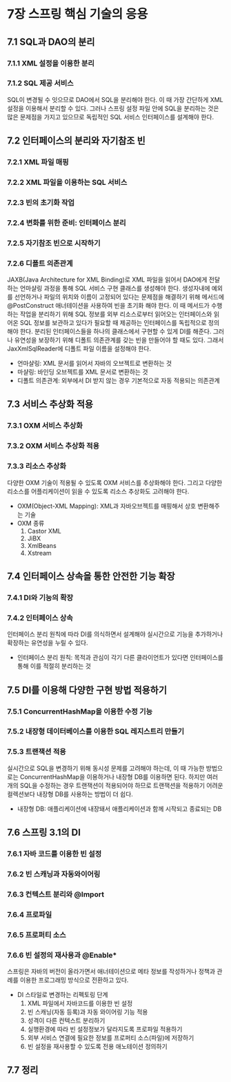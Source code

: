 # 7장 스프링 핵심 기술의 응용
## 7.1   SQL과 DAO의 분리
### 7.1.1 XML 설정을 이용한 분리
### 7.1.2 SQL 제공 서비스

SQL이 변경될 수 잇으므로 DAO에서 SQL을 분리해야 한다.
이 때 가장 간단하게 XML 설정을 이용해서 분리할 수 있다.
그러나 스프링 설정 파일 안에 SQL을 분리하는 것은 많은 문제점을 가지고 있으므로 독립적인 SQL 서비스 인터페이스를 설계해야 한다.

## 7.2   인터페이스의 분리와 자기참조 빈
### 7.2.1 XML 파일 매핑
### 7.2.2 XML 파일을 이용하는 SQL 서비스
### 7.2.3 빈의 초기화 작업
### 7.2.4 변화를 위한 준비: 인터페이스 분리
### 7.2.5 자기참조 빈으로 시작하기
### 7.2.6 디폴트 의존관계

JAXB(Java Architecture for XML Binding)로 XML 파일을 읽어서 DAO에게 전달하는 언마샬링 과정을 통해 SQL 서비스 구현 클래스를 생성해야 한다.
생성자내에 예외를 선언하거나 파일의 위치와 이름이 고정되어 있다는 문제점을 해결하기 위해 메서드에 @PostConstruct 애너테이션을 사용하여 빈을 초기화 해야 한다.
이 때 메서드가 수행하는 작업을 분리하기 위해 SQL 정보를 외부 리소스로부터 읽어오는 인터페이스와 읽어온 SQL 정보를 보관하고 있다가 필요할 때 제공하는 인터페이스를 독립적으로 정의해야 한다.
분리된 인터페이스들을 하나의 클래스에서 구현할 수 있게 DI를 해준다.
그러나 유연성을 보장하기 위해 디폴트 의존관계를 갖는 빈을 만들어야 할 때도 있다.
그래서 JaxXmlSqlReader에 디폴트 파일 이름을 설정해야 한다.

* 언마샬링: XML 문서를 읽어서 자바의 오브젝트로 변환하는 것
* 마샬링: 바인딩 오브젝트를 XML 문서로 변환하는 것
* 디폴트 의존관계: 외부에서 DI 받지 않는 경우 기본적으로 자동 적용되는 의존관계

## 7.3   서비스 추상화 적용
### 7.3.1 OXM 서비스 추상화
### 7.3.2 OXM 서비스 추상화 적용
### 7.3.3 리소스 추상화

다양한 OXM 기술이 적용될 수 있도록 OXM 서비스를 추상화해야 한다.
그리고 다양한 리소스를 어플리케이션이 읽을 수 있도록 리소스 추상화도 고려해야 한다.

* OXM(Object-XML Mapping): XML과 자바오브젝트를 매핑해서 상호 변환해주는 기술 
* OXM 종류
  1. Castor XML
  2. JiBX
  3. XmlBeans
  4. Xstream

## 7.4   인터페이스 상속을 통한 안전한 기능 확장
### 7.4.1 DI와 기능의 확장
### 7.4.2 인터페이스 상속

인터페이스 분리 원칙에 따라 DI를 의식하면서 설계해야 실시간으로 기능을 추가하거나 확장하는 유연성을 누릴 수 있다.

* 인터페이스 분리 원칙: 목적과 관심이 각기 다른 클라이언트가 있다면 인터페이스를 통해 이를 적절히 분리하는 것

## 7.5   DI를 이용해 다양한 구현 방법 적용하기
### 7.5.1 ConcurrentHashMap을 이용한 수정 기능
### 7.5.2 내장형 데이터베이스를 이용한 SQL 레지스트리 만들기
### 7.5.3 트랜잭션 적용

실시간으로 SQL을 변경하기 위해 동시성 문제를 고려해야 하는데, 이 때 가능한 방법으로는 ConcurrentHashMap을 이용하거나 내장형 DB를 이용하면 된다.
하지만 여러 개의 SQL을 수정하는 경우 트랜잭션이 적용되어야 하므로 트랜잭션을 적용하기 어려운 컬렉션보다 내장형 DB를 사용하는 방법이 더 쉽다.

* 내장형 DB: 애플리케이션에 내장돼서 애플리케이션과 함께 시작되고 종료되는 DB

## 7.6   스프링 3.1의 DI
### 7.6.1 자바 코드를 이용한 빈 설정
### 7.6.2 빈 스캐닝과 자동와이어링
### 7.6.3 컨텍스트 분리와 @Import
### 7.6.4 프로파일
### 7.6.5 프로퍼티 소스
### 7.6.6 빈 설정의 재사용과 @Enable*

스프링은 자바의 버전이 올라가면서 애너테이션으로 메타 정보를 작성하거나 정책과 관례를 이용한 프로그래밍 방식으로 전환하고 있다.
- DI 스타일로 변경하는 리펙토링 단계
  1. XML 파일에서 자바코드를 이용한 빈 설정
  2. 빈 스캐닝(자동 등록)과 자동 와이어링 기능 적용
  3. 성격이 다른 컨텍스트 분리하기
  4. 실행환경에 따라 빈 설정정보가 달라지도록 프로파일 적용하기
  5. 외부 서비스 연결에 필요한 정보를 프로퍼티 소스(파일)에 저장하기
  6. 빈 설정을 재사용할 수 있도록 전용 애노테이션 정의하기

## 7.7   정리